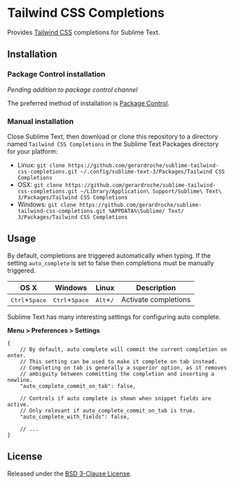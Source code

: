# Tailwind CSS Completions

Provides [Tailwind CSS](https://tailwindcss.com) completions for Sublime Text.


## Installation

### Package Control installation

*Pending addition to package control channel*

The preferred method of installation is [Package Control](https://packagecontrol.io/browse/authors/gerardroche).

### Manual installation

Close Sublime Text, then download or clone this repository to a directory named `Tailwind CSS Completions` in the Sublime Text Packages directory for your platform:

* Linux: `git clone https://github.com/gerardroche/sublime-tailwind-css-completions.git ~/.config/sublime-text-3/Packages/Tailwind CSS Completions`
* OSX: `git clone https://github.com/gerardroche/sublime-tailwind-css-completions.git ~/Library/Application\ Support/Sublime\ Text\ 3/Packages/Tailwind CSS Completions`
* Windows: `git clone https://github.com/gerardroche/sublime-tailwind-css-completions.git %APPDATA%\Sublime/ Text/ 3/Packages/Tailwind CSS Completions`

## Usage

By default, completions are triggered automatically when typing. If the setting `auto_complete` is set to false then completions must be manually triggered.

OS X | Windows | Linux | Description
-----|---------|-------|------------
<kbd>Ctrl</kbd>+<kbd>Space</kbd> | <kbd>Ctrl</kbd>+<kbd>Space</kbd> | <kbd>Alt</kbd>+<kbd>/</kbd> | Activate completions


Sublime Text has many interesting settings for configuring auto complete.

**Menu > Preferences > Settings**

```text
{
    // By default, auto complete will commit the current completion on enter.
    // This setting can be used to make it complete on tab instead.
    // Completing on tab is generally a superior option, as it removes
    // ambiguity between committing the completion and inserting a newline.
    "auto_complete_commit_on_tab": false,

    // Controls if auto complete is shown when snippet fields are active.
    // Only relevant if auto_complete_commit_on_tab is true.
    "auto_complete_with_fields": false,

    // ...
}
```

## License

Released under the [BSD 3-Clause License](LICENSE).
